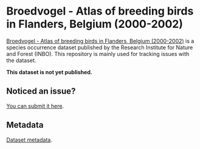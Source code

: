 # Broedvogel - Atlas of breeding birds in Flanders, Belgium (2000-2002)

[Broedvogel - Atlas of breeding birds in Flanders, Belgium (2000-2002)](http://dataset.inbo.be/broedvogel-atlas-occurrences) is a species occurrence dataset published by the Research Institute for Nature and Forest (INBO). This repository is mainly used for tracking issues with the dataset.

**This dataset is not yet published.**

## Noticed an issue?

[You can submit it here](https://github.com/LifeWatchINBO/broedvogel-atlas-occurrences/issues).

## Metadata

[Dataset metadata](metadata.md).
